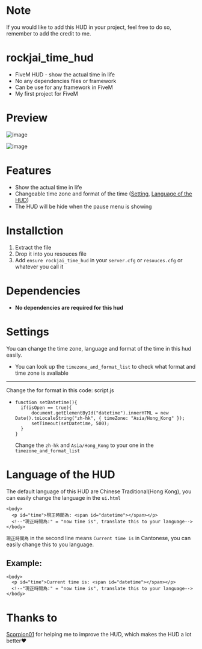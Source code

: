 # Note
If you would like to add this HUD in your project, feel free to do so, remember to add the credit to me.

# rockjai_time_hud
* FiveM HUD - show the actual time in life
* No any dependencies files or framework
* Can be use for any framework in FiveM
* My first project for FiveM

# Preview
![image](https://user-images.githubusercontent.com/104734341/196799793-13ccb715-70e7-4c60-ad14-cf64a2308033.png)

![image](https://user-images.githubusercontent.com/104734341/196800318-44481e21-b32e-47ce-ab0f-0ce8569f23f0.png)



# Features
* Show the actual time in life
* Changeable time zone and format of the time ([Setting](https://github.com/Rockjai1213/rockjai_time_hud/edit/main/README.md#settings), [Language of the HUD](https://github.com/Rockjai1213/rockjai_time_hud/edit/main/README.md#language-of-the-hud))
* The HUD will be hide when the pause menu is showing
# Installction
1. Extract the file
2. Drop it into you resouces file
3. Add ``ensure rockjai_time_hud`` in your ``server.cfg`` or ``resouces.cfg`` or whatever you call it
# Dependencies
* **No dependencies are required for this hud** 
# Settings
You can change the time zone, language and format of the time in this hud easily.
* You can look up the ```timezone_and_format_list``` to check what format and time zone is avaliable 
***
Change the for format in this code: script.js

* ``` function setDatetime(){
  function setDatetime(){
	if(isOpen == true){
		document.getElementById("datetime").innerHTML = new Date().toLocaleString("zh-hk", { timeZone: "Asia/Hong_Kong" });
		setTimeout(setDatetime, 500);
	}
  }
  ```
  
  Change the ```zh-hk``` and ```Asia/Hong_Kong``` to your one in the ```timezone_and_format_list``` 
# Language of the HUD
The default language of this HUD are Chinese Traditional(Hong Kong), you can easily change the language in the ```ui.html``` 

```    
<body>
  <p id="time">現正時間為: <span id="datetime"></span></p>
  <!--"現正時間為:" = "now time is", translate this to your language-->                                                   
</body>
```
```現正時間為``` in the second line means ```Current time is``` in Cantonese, you can easily change this to you language.

## Example:
```    
<body>
  <p id="time">Current time is: <span id="datetime"></span></p>
  <!--"現正時間為:" = "now time is", translate this to your language-->                                                   
</body>
```
# Thanks to 
[Scorpion01](https://forum.cfx.re/u/Scorpion01) for helping me to improve the HUD, which makes the HUD a lot better❤️


